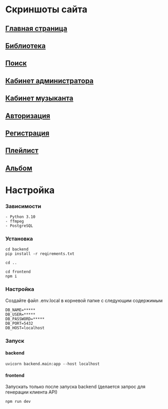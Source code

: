 <h1>Cкриншоты сайта</h1>

## [Главная страница](/docs/home/README.md)

## [Библиотека](/docs/library/README.md)

## [Поиск](/docs/search/README.md)

## [Кабинет администратора](/docs/admin-cabinet/README.md)

## [Кабинет музыканта](/docs/musician-cabinet/README.md)

## [Авторизация](/docs/login/README.md)

## [Регистрация](/docs/register/README.md)

## [Плейлист](/docs/playlist/README.md)

## [Альбом](/docs/album/README.md)

<h1>Настройка</h1>

<h3>Зависимости</h3>

    - Python 3.10
    - ffmpeg
    - PostgreSQL

<h3>Установка</h3>

    cd backend
    pip install -r reqirements.txt

    cd ..

    cd frontend
    npm i

<h3>Настройка</h3>

Создайте файл .env.local в корневой папке с следующим содержимым

    DB_NAME=*****
    DB_USER=*****
    DB_PASSWORD=*****
    DB_PORT=5432
    DB_HOST=localhost

<h3>Запуск</h3>

<h4>backend</h4>

    uvicorn backend.main:app --host localhost

<h4>frontend</h4>

Запускать только после запуска backend (делается запрос для генерации клиента API)

    npm run dev
